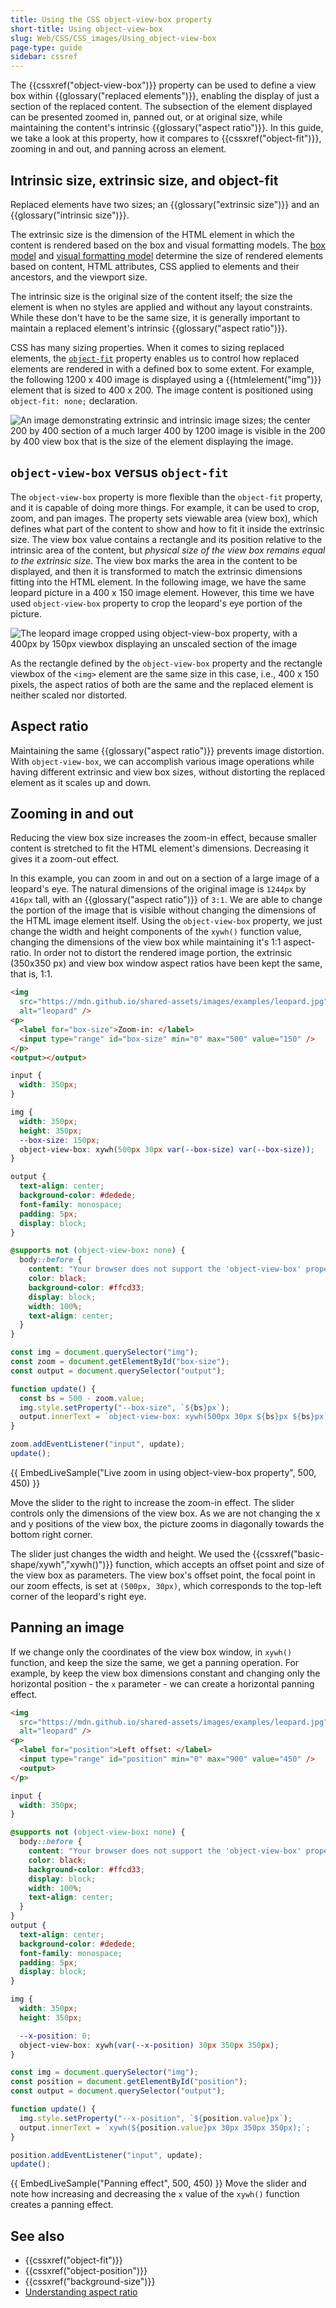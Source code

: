 ```yaml
---
title: Using the CSS object-view-box property
short-title: Using object-view-box
slug: Web/CSS/CSS_images/Using_object-view-box
page-type: guide
sidebar: cssref
---
```


The {{cssxref("object-view-box")}} property can be used to define a view box within {{glossary("replaced elements")}}, enabling the display of just a section of the replaced content. The subsection of the element displayed can be presented zoomed in, panned out, or at original size, while maintaining the content's intrinsic {{glossary("aspect ratio")}}. In this guide, we take a look at this property, how it compares to {{cssxref("object-fit")}}, zooming in and out, and panning across an element.

## Intrinsic size, extrinsic size, and object-fit

Replaced elements have two sizes; an {{glossary("extrinsic size")}} and an {{glossary("intrinsic size")}}.

The extrinsic size is the dimension of the HTML element in which the content is rendered based on the box and visual formatting models. The [box model](/en-US/docs/Web/CSS/CSS_box_model/Introduction_to_the_CSS_box_model) and [visual formatting model](/en-US/docs/Web/CSS/CSS_display/Visual_formatting_model) determine the size of rendered elements based on content, HTML attributes, CSS applied to elements and their ancestors, and the viewport size.

The intrinsic size is the original size of the content itself; the size the element is when no styles are applied and without any layout constraints. While these don't have to be the same size, it is generally important to maintain a replaced element's intrinsic {{glossary("aspect ratio")}}.

CSS has many sizing properties. When it comes to sizing replaced elements, the [`object-fit`](/en-US/docs/Web/CSS/object-fit) property enables us to control how replaced elements are rendered in with a defined box to some extent. For example, the following 1200 x 400 image is displayed using a {{htmlelement("img")}} element that is sized to 400 x 200. The image content is positioned using `object-fit: none;` declaration.

![An image demonstrating extrinsic and intrinsic image sizes; the center 200 by 400 section of a much larger 400 by 1200 image is visible in the 200 by 400 view box that is the size of the element displaying the image.](extrinsic-intrinsic_sizes.jpg)

## `object-view-box` versus `object-fit`

The `object-view-box` property is more flexible than the `object-fit` property, and it is capable of doing more things. For example, it can be used to crop, zoom, and pan images. The property sets viewable area (view box), which defines what part of the content to show and how to fit it inside the extrinsic size. The view box value contains a rectangle and its position relative to the intrinsic area of the content, but _physical size of the view box remains equal to the extrinsic size_. The view box marks the area in the content to be displayed, and then it is transformed to match the extrinsic dimensions fitting into the HTML element. In the following image, we have the same leopard picture in a 400 x 150 image element. However, this time we have used `object-view-box` property to crop the leopard's eye portion of the picture.

![The leopard image cropped using object-view-box property, with a 400px by 150px viewbox displaying an unscaled section of the image](https://mdn.github.io/shared-assets/images/diagrams/css/object-view-box/object-view-box_xywh.jpg)

As the rectangle defined by the `object-view-box` property and the rectangle viewbox of the `<img>` element are the same size in this case, i.e., 400 x 150 pixels, the aspect ratios of both are the same and the replaced element is neither scaled nor distorted.

## Aspect ratio

Maintaining the same {{glossary("aspect ratio")}} prevents image distortion. With `object-view-box`, we can accomplish various image operations while having different extrinsic and view box sizes, without distorting the replaced element as it scales up and down.

## Zooming in and out

Reducing the view box size increases the zoom-in effect, because smaller content is stretched to fit the HTML element's dimensions. Decreasing it gives it a zoom-out effect.

In this example, you can zoom in and out on a section of a large image of a leopard's eye. The natural dimensions of the original image is `1244px` by `416px` tall, with an {{glossary("aspect ratio")}} of `3:1`. We are able to change the portion of the image that is visible without changing the dimensions of the HTML image element itself. Using the `object-view-box` property, we just change the width and height components of the `xywh()` function value, changing the dimensions of the view box while maintaining it's 1:1 aspect-ratio. In order not to distort the rendered image portion, the extrinsic (350x350 px) and view box window aspect ratios have been kept the same, that is, 1:1.

```html hidden
<img
  src="https://mdn.github.io/shared-assets/images/examples/leopard.jpg"
  alt="leopard" />
<p>
  <label for="box-size">Zoom-in: </label>
  <input type="range" id="box-size" min="0" max="500" value="150" />
</p>
<output></output>
```

```css hidden
input {
  width: 350px;
}

img {
  width: 350px;
  height: 350px;
  --box-size: 150px;
  object-view-box: xywh(500px 30px var(--box-size) var(--box-size));
}

output {
  text-align: center;
  background-color: #dedede;
  font-family: monospace;
  padding: 5px;
  display: block;
}

@supports not (object-view-box: none) {
  body::before {
    content: "Your browser does not support the 'object-view-box' property.";
    color: black;
    background-color: #ffcd33;
    display: block;
    width: 100%;
    text-align: center;
  }
}
```

```js hidden
const img = document.querySelector("img");
const zoom = document.getElementById("box-size");
const output = document.querySelector("output");

function update() {
  const bs = 500 - zoom.value;
  img.style.setProperty("--box-size", `${bs}px`);
  output.innerText = `object-view-box: xywh(500px 30px ${bs}px ${bs}px);`;
}

zoom.addEventListener("input", update);
update();
```

{{ EmbedLiveSample("Live zoom in using object-view-box property", 500, 450) }}

Move the slider to the right to increase the zoom-in effect. The slider controls only the dimensions of the view box. As we are not changing the x and y positions of the view box, the picture zooms in diagonally towards the bottom right corner.

The slider just changes the width and height. We used the {{cssxref("basic-shape/xywh","xywh()")}} function, which accepts an offset point and size of the view box as parameters. The view box's offset point, the focal point in our zoom effects, is set at `(500px, 30px)`, which corresponds to the top-left corner of the leopard's right eye.

## Panning an image

If we change only the coordinates of the view box window, in `xywh()` function, and keep the size the same, we get a panning operation. For example, by keep the view box dimensions constant and changing only the horizontal position - the `x` parameter - we can create a horizontal panning effect.

```html hidden
<img
  src="https://mdn.github.io/shared-assets/images/examples/leopard.jpg"
  alt="leopard" />
<p>
  <label for="position">Left offset: </label>
  <input type="range" id="position" min="0" max="900" value="450" />
  <output>
</p>
```

```css hidden
input {
  width: 350px;
}

@supports not (object-view-box: none) {
  body::before {
    content: "Your browser does not support the 'object-view-box' property.";
    color: black;
    background-color: #ffcd33;
    display: block;
    width: 100%;
    text-align: center;
  }
}
output {
  text-align: center;
  background-color: #dedede;
  font-family: monospace;
  padding: 5px;
  display: block;
}

img {
  width: 350px;
  height: 350px;

  --x-position: 0;
  object-view-box: xywh(var(--x-position) 30px 350px 350px);
}
```

```js hidden
const img = document.querySelector("img");
const position = document.getElementById("position");
const output = document.querySelector("output");

function update() {
  img.style.setProperty("--x-position", `${position.value}px`);
  output.innerText = `xywh(${position.value}px 30px 350px 350px);`;
}

position.addEventListener("input", update);
update();
```

{{ EmbedLiveSample("Panning effect", 500, 450) }}
Move the slider and note how increasing and decreasing the `x` value of the `xywh()` function creates a panning effect.

## See also

- {{cssxref("object-fit")}}
- {{cssxref("object-position")}}
- {{cssxref("background-size")}}
- [Understanding aspect ratio](/en-US/docs/Web/CSS/CSS_box_sizing/Understanding_aspect-ratio)
